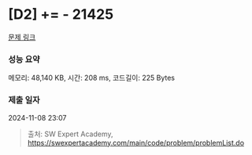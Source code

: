 # [D2] += - 21425 

[문제 링크](https://swexpertacademy.com/main/code/problem/problemDetail.do?contestProbId=AZD8K_UayDoDFAVs) 

### 성능 요약

메모리: 48,140 KB, 시간: 208 ms, 코드길이: 225 Bytes

### 제출 일자

2024-11-08 23:07



> 출처: SW Expert Academy, https://swexpertacademy.com/main/code/problem/problemList.do